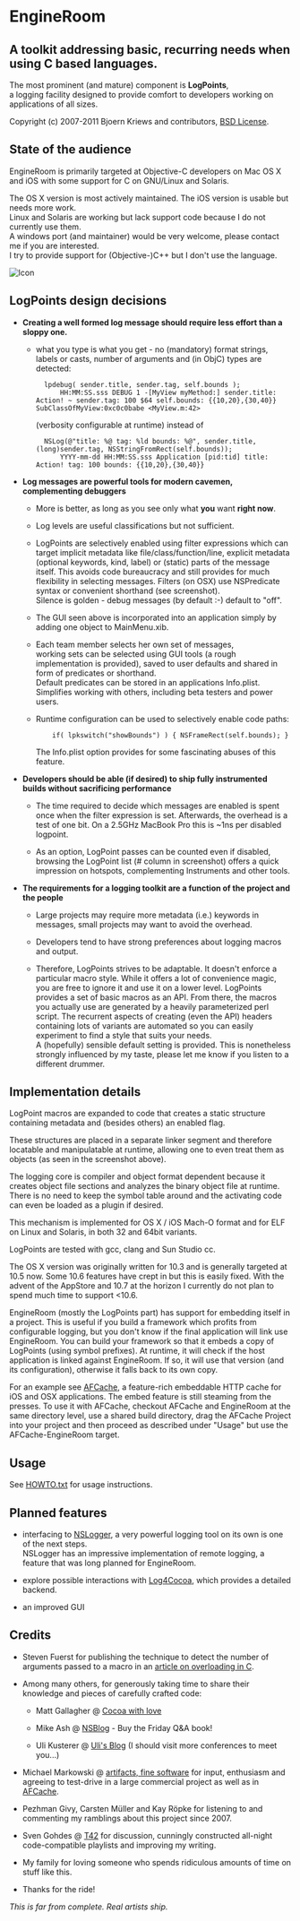 
EngineRoom
==========

## A toolkit addressing basic, recurring needs when using C based languages.

The most prominent (and mature) component is **LogPoints**,  
a logging facility designed to provide comfort to developers 
working on applications of all sizes.

Copyright (c) 2007-2011 Bjoern Kriews and contributors, [BSD License](EngineRoom/blob/master/LICENSE.txt).

## State of the audience

EngineRoom is primarily targeted at Objective-C developers on Mac OS X and iOS with some support for C on GNU/Linux and Solaris.

The OS X version is most actively maintained. The iOS version is usable but needs more work.  
Linux and Solaris are working but lack support code because I do not currently use them.  
A windows port (and maintainer) would be very welcome, please contact me if you are interested.  
I try to provide support for (Objective-)C++ but I don't use the language.

![Icon](/bkrpub/EngineRoom/raw/master/Resources/screenshot_free.png "Screenshot of LogPoint selector") 

## LogPoints design decisions

  * **Creating a well formed log message should require less effort than a sloppy one.**

    * what you type is what you get - no (mandatory) format strings, labels or casts,
    number of arguments and (in ObjC) types are detected:
	       	      
            lpdebug( sender.title, sender.tag, self.bounds );
                HH:MM:SS.sss DEBUG 1 -[MyView myMethod:] sender.title: Action! ~ sender.tag: 100 $64 self.bounds: {{10,20},{30,40}} SubClassOfMyView:0xc0c0babe <MyView.m:42>

	    (verbosity configurable at runtime) instead of

            NSLog(@"title: %@ tag: %ld bounds: %@", sender.title, (long)sender.tag, NSStringFromRect(self.bounds));
                YYYY-mm-dd HH:MM:SS.sss Application [pid:tid] title: Action! tag: 100 bounds: {{10,20},{30,40}}


  * **Log messages are powerful tools for modern cavemen, complementing debuggers**

    * More is better, as long as you see only what **you** want **right now**.  

    * Log levels are useful classifications but not sufficient.

    * LogPoints are selectively enabled using filter expressions
    which can target implicit metadata like file/class/function/line,
    explicit metadata (optional keywords, kind, label) or (static) parts of the message itself.
    This avoids code bureaucracy and still provides for much flexibility in selecting messages.
    Filters (on OSX) use NSPredicate syntax or convenient shorthand (see screenshot).  
    Silence is golden - debug messages (by default :-) default to "off".

    * The GUI seen above is incorporated into an application simply by adding one object
    to MainMenu.xib.

    * Each team member selects her own set of messages,  
    working sets can be selected using GUI tools (a rough implementation is provided),
    saved to user defaults and shared in form of predicates or shorthand.  
    Default predicates can be stored in an applications Info.plist.  
    Simplifies working with others, including beta testers and power users.

    * Runtime configuration can be used to selectively enable code paths:

              if( lpkswitch("showBounds") ) { NSFrameRect(self.bounds); }
      
      The Info.plist option provides for some fascinating abuses of this feature.

  * **Developers should be able (if desired) to ship fully instrumented builds without sacrificing performance**

    * The time required to decide which messages are enabled
    is spent once when the filter expression is set. 
    Afterwards, the overhead is a test of one bit.
    On a 2.5GHz MacBook Pro this is ~1ns per disabled logpoint.

    * As an option, LogPoint passes can be counted even if disabled,  
    browsing the LogPoint list (# column in screenshot) offers a quick  
    impression on hotspots, complementing Instruments and other tools.

  * **The requirements for a logging toolkit are a function of the project and the people**

    * Large projects may require more metadata (i.e.) keywords in messages,
    small projects may want to avoid the overhead.

    * Developers tend to have strong preferences about logging macros and output.

    * Therefore, LogPoints strives to be adaptable. It doesn't enforce a particular 
    macro style. While it offers a lot of convenience magic, you are free to ignore
    it and use it on a lower level. LogPoints provides a set of basic macros as an API. 
    From there, the macros you actually use are generated by a heavily parameterized
    perl script. The recurrent aspects of creating (even the API) headers containing lots
    of variants are automated so you can easily experiment to find a style that suits your needs.  
    A (hopefully) sensible default setting is provided. 
    This is nonetheless strongly influenced by my taste, please let me 
    know if you listen to a different drummer.


## Implementation details

  LogPoint macros are expanded to code that creates a static structure
  containing metadata and (besides others) an enabled flag.

  These structures are placed in a separate linker segment
  and therefore locatable and manipulatable at runtime,
  allowing one to even treat them as objects (as seen in the screenshot above).

  The logging core is compiler and object format dependent because it
  creates object file sections and analyzes the binary object file at runtime.  
  There is no need to keep the symbol table around and the activating code
  can even be loaded as a plugin if desired.

  This mechanism is implemented for OS X / iOS Mach-O format and for 
  ELF on Linux and Solaris, in both 32 and 64bit variants.

  LogPoints are tested with gcc, clang and Sun Studio cc.

  The OS X version was originally written for 10.3 and is generally targeted
  at 10.5 now. Some 10.6 features have crept in but this is easily 
  fixed. With the advent of the AppStore and 10.7 at the horizon
  I currently do not plan to spend much time to support <10.6.

  EngineRoom (mostly the LogPoints part) has support for embedding itself
  in a project. This is useful if you build a framework which profits from
  configurable logging, but you don't know if the final application
  will link use EngineRoom. You can build your framework so that it 
  embeds a copy of LogPoints (using symbol prefixes). At runtime,
  it will check if the host application is linked against EngineRoom.
  If so, it will use that version (and its configuration), otherwise
  it falls back to its own copy.

  For an example see [AFCache](https://github.com/artifacts/AFCache), 
  a feature-rich embeddable HTTP cache for iOS and OSX applications.
  The embed feature is still steaming from the presses.
  To use it with AFCache, checkout AFCache and EngineRoom at the
  same directory level, use a shared build directory, drag the AFCache
  Project into your project and then proceed as described under "Usage"
  but use the AFCache-EngineRoom target.

## Usage 

 See [HOWTO.txt](/bkrpub/EngineRoom/blob/master/HOWTO.txt) for usage instructions.


## Planned features

 * interfacing to [NSLogger](https://github.com/fpillet/NSLogger),
 a very powerful logging tool on its own is one of the next steps.  
 NSLogger has an impressive implementation of remote logging, a 
 feature that was long planned for EngineRoom.

 * explore possible interactions with [Log4Cocoa](http://log4cocoa.sourceforge.net/),
 which provides a detailed backend.

 * an improved GUI

## Credits

  * Steven Fuerst for publishing the technique to detect the number of arguments passed to a macro
   in an [article on overloading in C](http://locklessinc.com/articles/overloading/).

  * Among many others, for generously taking time to share their knowledge and pieces of carefully crafted code:

     * Matt Gallagher @ [Cocoa with love](http://cocoawithlove.com/)

     * Mike Ash @ [NSBlog](http://www.mikeash.com/pyblog/) - Buy the Friday Q&A book!

     * Uli Kusterer @ [Uli's Blog](http://zathras.de/angelweb/blog.htm)
    (I should visit more conferences to meet you...)

  * Michael Markowski @ [artifacts, fine software](http://artifacts.de/) for input, enthusiasm and agreeing to test-drive in a large commercial project as well as in [AFCache](https://github.com/artifacts/AFCache).

  * Pezhman Givy, Carsten M&uuml;ller and Kay R&ouml;pke for listening to and commenting
 my ramblings about this project since 2007.

  * Sven Gohdes @ [T42](http://t42.de/) for discussion, cunningly constructed all-night
 code-compatible playlists and improving my writing.

  * My family for loving someone who spends ridiculous amounts of time on stuff like this.

  * Thanks for the ride!

  
*This is far from complete. Real artists ship.*


